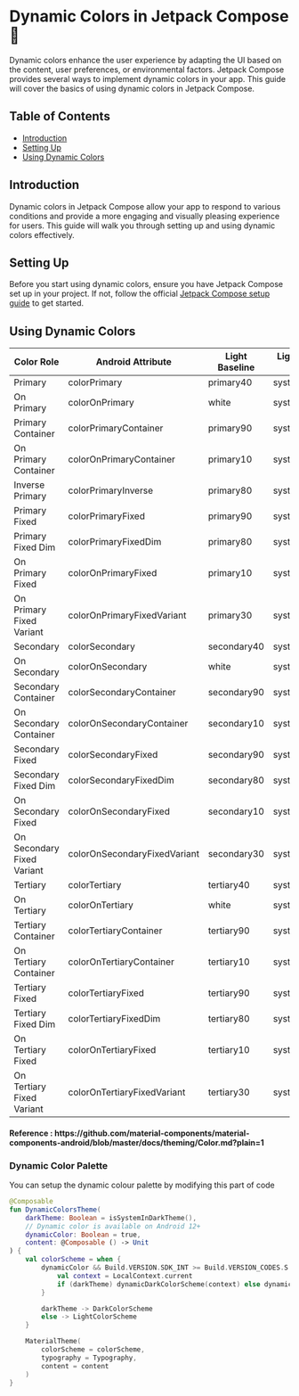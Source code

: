 # Dynamic Colors in Jetpack Compose 🚀

Dynamic colors enhance the user experience by adapting the UI based on the content, user preferences, or environmental factors. Jetpack Compose provides several ways to implement dynamic colors in your app. This guide will cover the basics of using dynamic colors in Jetpack Compose.



## Table of Contents

- [Introduction](#introduction)
- [Setting Up](#setting-up)
- [Using Dynamic Colors](#using-dynamic-colors)


## Introduction

Dynamic colors in Jetpack Compose allow your app to respond to various conditions and provide a more engaging and visually pleasing experience for users. This guide will walk you through setting up and using dynamic colors effectively.

## Setting Up

Before you start using dynamic colors, ensure you have Jetpack Compose set up in your project. If not, follow the official [Jetpack Compose setup guide](https://developer.android.com/jetpack/compose/setup) to get started.

## Using Dynamic Colors

Color Role                 | Android Attribute            | Light Baseline | Light Dynamic 31-33 | Light Dynamic 34+                   | Dark Baseline | Dark Dynamic 31-33 | Dark Dynamic 34+
-------------------------- | ---------------------------- | -------------- | ------------------- | ----------------------------------- | ------------- | ------------------ | ----------------
Primary                    | colorPrimary                 | primary40      | system_accent1_600  | system_primary_light                | primary80     | system_accent1_200 | system_primary_dark
On Primary                 | colorOnPrimary               | white          | system_accent1_0    | system_on_primary_light             | primary20     | system_accent1_800 | system_on_primary_dark
Primary Container          | colorPrimaryContainer        | primary90      | system_accent1_100  | system_primary_container_light      | primary30     | system_accent1_700 | system_primary_container_dark
On Primary Container       | colorOnPrimaryContainer      | primary10      | system_accent1_900  | system_on_primary_container_light   | primary90     | system_accent1_100 | system_on_primary_container_dark
Inverse Primary            | colorPrimaryInverse          | primary80      | system_accent1_200  | system_primary_dark                 | primary40     | system_accent1_600 | system_primary_light
Primary Fixed              | colorPrimaryFixed            | primary90      | system_accent1_100  | system_primary_fixed                | primary90     | system_accent1_100 | system_primary_fixed
Primary Fixed Dim          | colorPrimaryFixedDim         | primary80      | system_accent1_200  | system_primary_fixed_dim            | primary80     | system_accent1_200 | system_primary_fixed_dim
On Primary Fixed           | colorOnPrimaryFixed          | primary10      | system_accent1_900  | system_on_primary_fixed             | primary10     | system_accent1_900 | system_on_primary_fixed
On Primary Fixed Variant   | colorOnPrimaryFixedVariant   | primary30      | system_accent1_700  | system_on_primary_fixed_variant     | primary30     | system_accent1_700 | system_on_primary_fixed_variant
Secondary                  | colorSecondary               | secondary40    | system_accent2_600  | system_secondary_light              | secondary80   | system_accent2_200 | system_secondary_dark
On Secondary               | colorOnSecondary             | white          | system_accent2_0    | system_on_secondary_light           | secondary20   | system_accent2_800 | system_on_secondary_dark
Secondary Container        | colorSecondaryContainer      | secondary90    | system_accent2_100  | system_secondary_container_light    | secondary30   | system_accent2_700 | system_secondary_container_dark
On Secondary Container     | colorOnSecondaryContainer    | secondary10    | system_accent2_900  | system_on_secondary_container_light | secondary90   | system_accent2_100 | system_on_secondary_container_dark
Secondary Fixed            | colorSecondaryFixed          | secondary90    | system_accent2_100  | system_secondary_fixed              | secondary90   | system_accent2_100 | system_secondary_fixed
Secondary Fixed Dim        | colorSecondaryFixedDim       | secondary80    | system_accent2_200  | system_secondary_fixed_dim          | secondary80   | system_accent2_200 | system_secondary_fixed_dim
On Secondary Fixed         | colorOnSecondaryFixed        | secondary10    | system_accent2_900  | system_on_secondary_fixed           | secondary10   | system_accent2_900 | system_on_secondary_fixed
On Secondary Fixed Variant | colorOnSecondaryFixedVariant | secondary30    | system_accent2_700  | system_on_secondary_fixed_variant   | secondary30   | system_accent2_700 | system_on_secondary_fixed_variant
Tertiary                   | colorTertiary                | tertiary40     | system_accent3_600  | system_tertiary_light               | tertiary80    | system_accent3_200 | system_tertiary_dark
On Tertiary                | colorOnTertiary              | white          | system_accent3_0    | system_on_tertiary_light            | tertiary20    | system_accent3_800 | system_on_tertiary_dark
Tertiary Container         | colorTertiaryContainer       | tertiary90     | system_accent3_100  | system_tertiary_container_light     | tertiary30    | system_accent3_700 | system_tertiary_container_dark
On Tertiary Container      | colorOnTertiaryContainer     | tertiary10     | system_accent3_900  | system_on_tertiary_container_light  | tertiary90    | system_accent3_100 | system_on_tertiary_container_dark
Tertiary Fixed             | colorTertiaryFixed           | tertiary90     | system_accent3_100  | system_tertiary_fixed               | tertiary90    | system_accent3_100 | system_tertiary_fixed
Tertiary Fixed Dim         | colorTertiaryFixedDim        | tertiary80     | system_accent3_200  | system_tertiary_fixed_dim           | tertiary80    | system_accent3_200 | system_tertiary_fixed_dim
On Tertiary Fixed          | colorOnTertiaryFixed         | tertiary10     | system_accent3_900  | system_on_tertiary_fixed            | tertiary10    | system_accent3_900 | system_on_tertiary_fixed
On Tertiary Fixed Variant  | colorOnTertiaryFixedVariant  | tertiary30     | system_accent3_700  | system_on_tertiary_fixed_variant    | tertiary30    | system_accent3_700 | system_on_tertiary_fixed_variant

<h4>Reference : https://github.com/material-components/material-components-android/blob/master/docs/theming/Color.md?plain=1</h4>

### Dynamic Color Palette

You can setup the dynamic colour palette by modifying this part of code 
```kotlin
@Composable
fun DynamicColorsTheme(
    darkTheme: Boolean = isSystemInDarkTheme(),
    // Dynamic color is available on Android 12+
    dynamicColor: Boolean = true,
    content: @Composable () -> Unit
) {
    val colorScheme = when {
        dynamicColor && Build.VERSION.SDK_INT >= Build.VERSION_CODES.S -> {
            val context = LocalContext.current
            if (darkTheme) dynamicDarkColorScheme(context) else dynamicLightColorScheme(context)
        }

        darkTheme -> DarkColorScheme
        else -> LightColorScheme
    }

    MaterialTheme(
        colorScheme = colorScheme,
        typography = Typography,
        content = content
    )
}
